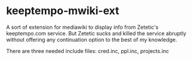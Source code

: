 keeptempo-mwiki-ext
===================

A sort of extension for mediawiki to display info from Zetetic's keeptempo.com service. But Zetetic sucks and killed the service abruptly without offering any continuation option to the best of my knowledge.

There are three needed include files: cred.inc, ppl.inc, projects.inc
